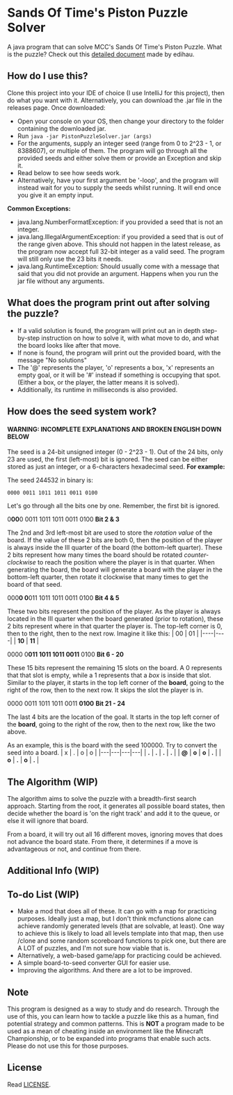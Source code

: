 # Sands Of Time's Piston Puzzle Solver
A java program that can solve MCC's Sands Of Time's Piston Puzzle.
What is the puzzle? Check out this [detailed document](https://docs.google.com/document/d/1ZbfKo57hn-H5eb_VkiYvJ5Ib-VdNfRtCjPyNy1HkyK8) made by edihau.

## How do I use this?
Clone this project into your IDE of choice (I use IntelliJ for this project), then do what you want with it.
Alternatively, you can download the .jar file in the releases page. Once downloaded:

- Open your console on your OS, then change your directory to the folder containing the downloaded jar.
- Run `java -jar PistonPuzzleSolver.jar (args)`
- For the arguments, supply an integer seed (range from 0 to 2^23 - 1, or 8388607), or multiple of them. The program will go through all the provided seeds and either solve them or provide an Exception and skip it.
- Read below to see how seeds work.
- Alternatively, have your first argument be '-loop', and the program will instead wait for you to supply the seeds whilst running. It will end once you give it an empty input.

**Common Exceptions:**

- java.lang.NumberFormatException: if you provided a seed that is not an integer.
- java.lang.IllegalArgumentException: if you provided a seed that is out of the range given above. This should not happen in the latest release, as the program now accept full 32-bit integer as a valid seed. The program will still only use the 23 bits it needs.
- java.lang.RuntimeException: Should usually come with a message that said that you did not provide an argument. Happens when you run the jar file without any arguments.
## What does the program print out after solving the puzzle?
- If a valid solution is found, the program will print out an in depth step-by-step instruction on how to solve it, with what move to do, and what the board looks like after that move.
- If none is found, the program will print out the provided board, with the message "No solutions"
- The '@' represents the player, 'o' represents a box, 'x' represents an empty goal, or it will be '#' instead if something is occupying that spot. (Either a box, or the player, the latter means it is solved).
- Additionally, its runtime in milliseconds is also provided.
## How does the seed system work?
#### **WARNING: INCOMPLETE EXPLANATIONS AND BROKEN ENGLISH DOWN BELOW**

The seed is a 24-bit unsigned integer (0 - 2^23 - 1). Out of the 24 bits, only 23 are used, the first (left-most) bit is ignored. The seed can be either stored as just an integer, or a 6-characters hexadecimal seed.
**For example:**

The seed 244532 in binary is:

    0000 0011 1011 1011 0011 0100

Let's go through all the bits one by one. Remember, the first bit is ignored.

0**00**0 0011 1011 1011 0011 0100 **Bit 2 & 3**

The 2nd and 3rd left-most bit are used to store the *rotation value* of the board. If the value of these 2 bits are both 0, then the position of the player is always inside the III quarter of the board (the bottom-left quarter). These 2 bits represent how many times the board should be rotated *counter-clockwise* to reach the position where the player is in that quarter.
When generating the board, the board will generate a board with the player in the bottom-left quarter, then rotate it clockwise that many times to get the board of that seed.

000**0 0**011 1011 1011 0011 0100 **Bit 4 & 5**

These two bits represent the position of the player. As the player is always  located in the III quarter when the board generated (prior to rotation), these 2 bits represent where in that quarter the player is. The top-left corner is 0, then to the right, then to the next row. Imagine it like this:
| 00 | 01 |
|----|----|
| **10** | **11** |

0000 0**011 1011 1011 0011** 0100 **Bit 6 - 20**

These 15 bits represent the remaining 15 slots on the board. A 0 represents that that slot is empty, while a 1 represents that a *box* is inside that slot.
Similar to the player, it starts in the top left corner of the **board**, going to the right of the row, then to the next row. It skips the slot the player is in.


0000 0011 1011 1011 0011 **0100** **Bit 21 - 24**

The last 4 bits are the location of the goal. It starts in the top left corner of the **board**, going to the right of the row, then to the next row, like the two above.

As an example, this is the board with the seed 100000. Try to convert the seed into a board.
| x | . | o | o |
|---|---|---|---|
| **.** | **.** | **.** | **.** |
| **@** | **o** | **o** | **.** |
| **o** | **.** | **o** | **.** |
## The Algorithm (WIP)
The algorithm aims to solve the puzzle with a breadth-first search approach. Starting from the root, it generates all possible board states, then decide whether the board is 'on the right track' and add it to the queue, or else it will ignore that board.

From a board, it will try out all 16 different moves, ignoring moves that does not advance the board state. From there, it determines if a move is advantageous or not, and continue from there.
## Additional Info (WIP)
## To-do List (WIP)
- Make a mod that does all of these. It can go with a map for practicing purposes. Ideally just a map, but I don't think mcfunctions alone can achieve randomly generated levels (that are solvable, at least). One way to achieve this is likely to load all levels template into that map, then use /clone and some random scoreboard functions to pick one, but there are A LOT of puzzles, and I'm not sure how viable that is.
- Alternatively, a web-based game/app for practicing could be achieved.
- A simple board-to-seed converter GUI for easier use.
- Improving the algorithms. And there are a lot to be improved.
## Note
This program is designed as a way to study and do research. Through the use of this, you can learn how to tackle a puzzle like this as a human, find potential strategy and common patterns. This is **NOT** a program made to be used as a mean of cheating inside an environment like the Minecraft Championship, or to be expanded into programs that enable such acts. Please do not use this for those purposes.
## License
Read [LICENSE](https://github.com/LongCTygo/sot-piston-puzzle/blob/master/LICENSE).